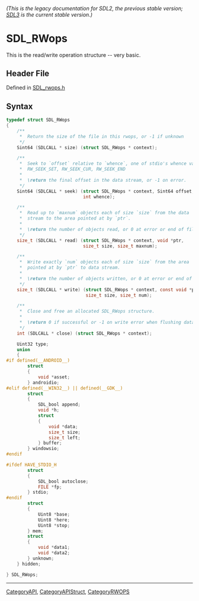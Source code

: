 ###### (This is the legacy documentation for SDL2, the previous stable version; [SDL3](https://wiki.libsdl.org/SDL3/) is the current stable version.)
# SDL_RWops

This is the read/write operation structure -- very basic.

## Header File

Defined in [SDL_rwops.h](https://github.com/libsdl-org/SDL/blob/SDL2/include/SDL_rwops.h)

## Syntax

```c
typedef struct SDL_RWops
{
    /**
     *  Return the size of the file in this rwops, or -1 if unknown
     */
    Sint64 (SDLCALL * size) (struct SDL_RWops * context);

    /**
     *  Seek to `offset` relative to `whence`, one of stdio's whence values:
     *  RW_SEEK_SET, RW_SEEK_CUR, RW_SEEK_END
     *
     *  \return the final offset in the data stream, or -1 on error.
     */
    Sint64 (SDLCALL * seek) (struct SDL_RWops * context, Sint64 offset,
                             int whence);

    /**
     *  Read up to `maxnum` objects each of size `size` from the data
     *  stream to the area pointed at by `ptr`.
     *
     *  \return the number of objects read, or 0 at error or end of file.
     */
    size_t (SDLCALL * read) (struct SDL_RWops * context, void *ptr,
                             size_t size, size_t maxnum);

    /**
     *  Write exactly `num` objects each of size `size` from the area
     *  pointed at by `ptr` to data stream.
     *
     *  \return the number of objects written, or 0 at error or end of file.
     */
    size_t (SDLCALL * write) (struct SDL_RWops * context, const void *ptr,
                              size_t size, size_t num);

    /**
     *  Close and free an allocated SDL_RWops structure.
     *
     *  \return 0 if successful or -1 on write error when flushing data.
     */
    int (SDLCALL * close) (struct SDL_RWops * context);

    Uint32 type;
    union
    {
#if defined(__ANDROID__)
        struct
        {
            void *asset;
        } androidio;
#elif defined(__WIN32__) || defined(__GDK__)
        struct
        {
            SDL_bool append;
            void *h;
            struct
            {
                void *data;
                size_t size;
                size_t left;
            } buffer;
        } windowsio;
#endif

#ifdef HAVE_STDIO_H
        struct
        {
            SDL_bool autoclose;
            FILE *fp;
        } stdio;
#endif
        struct
        {
            Uint8 *base;
            Uint8 *here;
            Uint8 *stop;
        } mem;
        struct
        {
            void *data1;
            void *data2;
        } unknown;
    } hidden;

} SDL_RWops;
```

----
[CategoryAPI](CategoryAPI), [CategoryAPIStruct](CategoryAPIStruct), [CategoryRWOPS](CategoryRWOPS)

